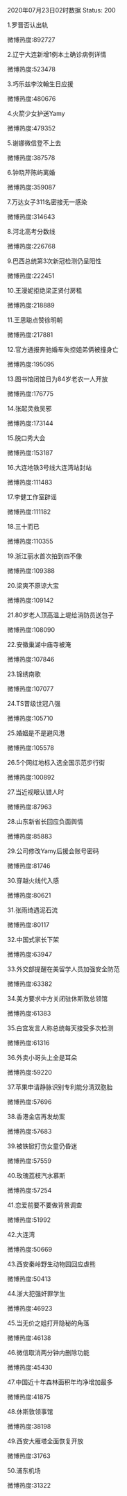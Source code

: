 2020年07月23日02时数据
Status: 200

1.罗晋否认出轨

微博热度:892727

2.辽宁大连新增1例本土确诊病例详情

微博热度:523478

3.巧乐兹李汶翰生日应援

微博热度:480676

4.火箭少女护送Yamy

微博热度:479352

5.谢娜微信登不上去

微博热度:387578

6.钟晓芹陈屿离婚

微博热度:359087

7.万达女子311名密接无一感染

微博热度:314643

8.河北高考分数线

微博热度:226768

9.巴西总统第3次新冠检测仍呈阳性

微博热度:222451

10.王漫妮拒绝梁正贤付房租

微博热度:218889

11.王思聪点赞徐明朝

微博热度:217881

12.官方通报奔驰婚车失控姐弟俩被撞身亡

微博热度:195095

13.图书馆闭馆日为84岁老农一人开放

微博热度:176775

14.张起灵救吴邪

微博热度:173144

15.脱口秀大会

微博热度:153187

16.大连地铁3号线大连湾站封站

微博热度:111483

17.李健工作室辟谣

微博热度:111182

18.三十而已

微博热度:110355

19.浙江丽水首次拍到四不像

微博热度:109388

20.梁爽不原谅大宝

微博热度:109142

21.80岁老人顶高温上堤给消防员送包子

微博热度:108090

22.安徽巢湖中庙寺被淹

微博热度:107846

23.锦绣南歌

微博热度:107077

24.TS晋级世冠八强

微博热度:105710

25.婚姻是不是避风港

微博热度:105578

26.5个网红地标入选全国示范步行街

微博热度:100892

27.当近视眼认错人时

微博热度:87963

28.山东新省长回应负面舆情

微博热度:85883

29.公司修改Yamy后援会账号密码

微博热度:81746

30.穿越火线代入感

微博热度:80621

31.张雨绮遇泥石流

微博热度:80117

32.中国式家长下架

微博热度:63947

33.外交部提醒在美留学人员加强安全防范

微博热度:63382

34.美方要求中方关闭驻休斯敦总领馆

微博热度:61383

35.白宫发言人称总统每天接受多次检测

微博热度:61316

36.外卖小哥头上全是耳朵

微博热度:59220

37.苹果申请静脉识别专利能分清双胞胎

微博热度:57696

38.香港金店再发劫案

微博热度:57683

39.被铁锨打伤女童仍昏迷

微博热度:57559

40.玫瑰荔枝汽水慕斯

微博热度:57254

41.恋爱前要不要做背景调查

微博热度:51992

42.大连湾

微博热度:50669

43.西安秦岭野生动物园回应虐熊

微博热度:50413

44.浙大犯强奸罪学生

微博热度:46923

45.当无价之姐打开隐秘的角落

微博热度:46138

46.微信取消两分钟内删除功能

微博热度:45430

47.中国近十年森林面积年均净增加最多

微博热度:41875

48.休斯敦领事馆

微博热度:38198

49.西安大雁塔全面恢复开放

微博热度:31763

50.浦东机场

微博热度:31322

